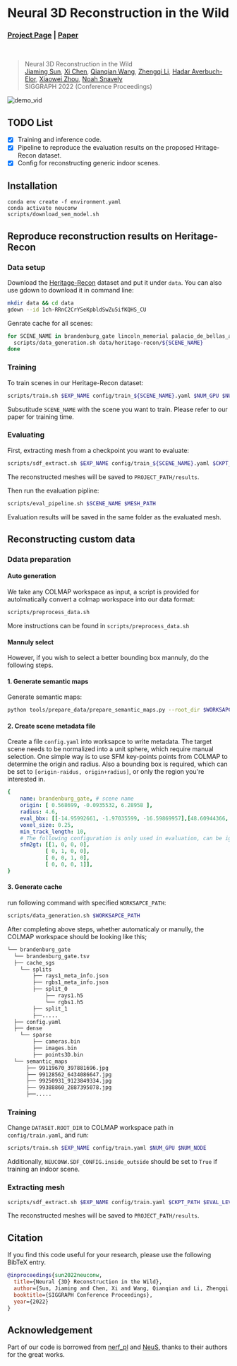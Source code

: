 # Neural 3D Reconstruction in the Wild

### [Project Page](https://zju3dv.github.io/neuralrecon-w) | [Paper](https://arxiv.org/pdf/2205.12955)

<br/>

> Neural 3D Reconstruction in the Wild  
> [Jiaming Sun](https://jiamingsun.ml), [Xi Chen](https://github.com/Burningdust21), [Qianqian Wang](https://www.cs.cornell.edu/~qqw/), [Zhengqi Li](https://zhengqili.github.io/), [Hadar Averbuch-Elor](https://www.cs.cornell.edu/~hadarelor/), [Xiaowei Zhou](https://xzhou.me), [Noah Snavely](https://www.cs.cornell.edu/~snavely/)  
> SIGGRAPH 2022 (Conference Proceedings)

![demo_vid](assets/neuconw-github-teaser.gif)

## TODO List

- [x] Training and inference code.
- [x] Pipeline to reproduce the evaluation results on the proposed Hritage-Recon dataset.
- [x] Config for reconstructing generic indoor scenes.

## Installation

```shell
conda env create -f environment.yaml
conda activate neuconw
scripts/download_sem_model.sh
```

## Reproduce reconstruction results on Heritage-Recon

### Data setup

Download the [Heritage-Recon](https://drive.google.com/drive/folders/1ch-RRnC2CrYSeKpbldSwZu5ifKQHS_CU?usp=sharing) dataset and put it under `data`. You can also use gdown to download it in command line:

```bash
mkdir data && cd data
gdown --id 1ch-RRnC2CrYSeKpbldSwZu5ifKQHS_CU
```

Genrate cache for all scenes:

```bash
for SCENE_NAME in brandenburg_gate lincoln_memorial palacio_de_bellas_artes pantheon_exterior; do
  scripts/data_generation.sh data/heritage-recon/${SCENE_NAME}
done
```

### Training

To train scenes in our Heritage-Recon dataset:

```bash
scripts/train.sh $EXP_NAME config/train_${SCENE_NAME}.yaml $NUM_GPU $NUM_NODE
```

Subsutitude `SCENE_NAME` with the scene you want to train. Please refer to our paper for training time.

### Evaluating

First, extracting mesh from a checkpoint you want to evaluate:

```bash
scripts/sdf_extract.sh $EXP_NAME config/train_${SCENE_NAME}.yaml $CKPT_PATH 10
```

The reconstructed meshes will be saved to `PROJECT_PATH/results`.

Then run the evaluation pipline:

```bash
scripts/eval_pipeline.sh $SCENE_NAME $MESH_PATH
```

Evaluation results will be saved in the same folder as the evaluated mesh.

## Reconstructing custom data

### Ddata preparation

#### Auto generation

We take any COLMAP workspace as input, a script is provided for autolmatically convert a colmap workspace into our data format:

```bash
scripts/preprocess_data.sh
```

More instructions can be found in `scripts/preprocess_data.sh`

#### Mannuly select

However, if you wish to select a better bounding box mannuly, do the following steps.

#### 1. Generate semantic maps

Generate semantic maps:

```bash
python tools/prepare_data/prepare_semantic_maps.py --root_dir $WORKSAPCE_PATH --gpu 0
```

#### 2. Create scene metadata file

Create a file `config.yaml` into worksapce to write metadata. The target scene needs to be normalized into a unit sphere, which require manual selection. One simple way is to use SFM key-points points from COLMAP to determine the origin and radius. Also a bounding box is required, which can be set to `[origin-raidus, origin+radius]`, or only the region you're interested in.

```yaml
{
    name: brandenburg_gate, # scene name
    origin: [ 0.568699, -0.0935532, 6.28958 ], 
    radius: 4.6,
    eval_bbx: [[-14.95992661, -1.97035599, -16.59869957],[48.60944366, 30.66258621, 12.81980324]],
    voxel_size: 0.25,
    min_track_length: 10,
    # The following configuration is only used in evaluation, can be ignored for your own scene
    sfm2gt: [[1, 0, 0, 0],
            [ 0, 1, 0, 0],
            [ 0, 0, 1, 0],
            [ 0, 0, 0, 1]],
}
```

#### 3. Generate cache

run following command with specified `WORKSAPCE_PATH`:

```bash
scripts/data_generation.sh $WORKSAPCE_PATH
```

After completing above steps, whether automaticaly or manully, the COLMAP workspace should be looking like this;

```bash
└── brandenburg_gate
  └── brandenburg_gate.tsv
  ├── cache_sgs
    └── splits
        ├── rays1_meta_info.json
        ├── rgbs1_meta_info.json
        ├── split_0
            ├── rays1.h5
            └── rgbs1.h5
        ├── split_1
        ├──.....
  ├── config.yaml
  ├── dense
    └── sparse
        ├── cameras.bin
        ├── images.bin
        ├── points3D.bin
  └── semantic_maps
      ├── 99119670_397881696.jpg
      ├── 99128562_6434086647.jpg
      ├── 99250931_9123849334.jpg
      ├── 99388860_2887395078.jpg
      ├──.....
```

### Training

Change `DATASET.ROOT_DIR` to COLMAP workspace path in `config/train.yaml`, and run:

```bash
scripts/train.sh $EXP_NAME config/train.yaml $NUM_GPU $NUM_NODE
```

Additionally, `NEUCONW.SDF_CONFIG.inside_outside` should be set to `True` if training an indoor scene.

### Extracting mesh

```bash
scripts/sdf_extract.sh $EXP_NAME config/train.yaml $CKPT_PATH $EVAL_LEVEL
```

The reconstructed meshes will be saved to `PROJECT_PATH/results`.

## Citation

If you find this code useful for your research, please use the following BibTeX entry.

```bibtex
@inproceedings{sun2022neuconw,
  title={Neural {3D} Reconstruction in the Wild},
  author={Sun, Jiaming and Chen, Xi and Wang, Qianqian and Li, Zhengqi and Averbuch-Elor, Hadar and Zhou, Xiaowei and Snavely, Noah},
  booktitle={SIGGRAPH Conference Proceedings},
  year={2022}
}
```

## Acknowledgement

Part of our code is borrowed from [nerf_pl](https://github.com/kwea123/nerf_pl) and [NeuS](https://github.com/Totoro97/NeuS), thanks to their authors for the great works.
